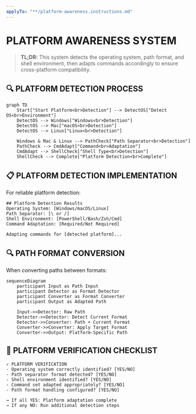 ```yaml
---
applyTo: "**/platform-awareness.instructions.md"
---
```



# PLATFORM AWARENESS SYSTEM

> **TL;DR:** This system detects the operating system, path format, and shell environment, then adapts commands accordingly to ensure cross-platform compatibility.

## 🔍 PLATFORM DETECTION PROCESS

```mermaid
graph TD
    Start["Start Platform<br>Detection"] --> DetectOS["Detect OS<br>Environment"]
    DetectOS --> Windows["Windows<br>Detection"]
    DetectOS --> Mac["macOS<br>Detection"]
    DetectOS --> Linux["Linux<br>Detection"]
    
    Windows & Mac & Linux --> PathCheck["Path Separator<br>Detection"]
    PathCheck --> CmdAdapt["Command<br>Adaptation"]
    CmdAdapt --> ShellCheck["Shell Type<br>Detection"]
    ShellCheck --> Complete["Platform Detection<br>Complete"]
```

## 📋 PLATFORM DETECTION IMPLEMENTATION

For reliable platform detection:

```
## Platform Detection Results
Operating System: [Windows/macOS/Linux]
Path Separator: [\ or /]
Shell Environment: [PowerShell/Bash/Zsh/Cmd]
Command Adaptation: [Required/Not Required]

Adapting commands for [detected platform]...
```

## 🔍 PATH FORMAT CONVERSION

When converting paths between formats:

```mermaid
sequenceDiagram
    participant Input as Path Input
    participant Detector as Format Detector
    participant Converter as Format Converter
    participant Output as Adapted Path
    
    Input->>Detector: Raw Path
    Detector->>Detector: Detect Current Format
    Detector->>Converter: Path + Current Format
    Converter->>Converter: Apply Target Format
    Converter->>Output: Platform-Specific Path
```

## 📝 PLATFORM VERIFICATION CHECKLIST

```
✓ PLATFORM VERIFICATION
- Operating system correctly identified? [YES/NO]
- Path separator format detected? [YES/NO]
- Shell environment identified? [YES/NO]
- Command set adapted appropriately? [YES/NO]
- Path format handling configured? [YES/NO]

→ If all YES: Platform adaptation complete
→ If any NO: Run additional detection steps
``` 